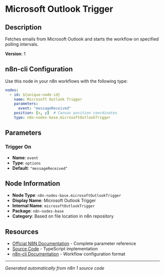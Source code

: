 # Microsoft Outlook Trigger

## Description

Fetches emails from Microsoft Outlook and starts the workflow on specified polling intervals.

**Version**: 1

## n8n-cli Configuration

Use this node in your n8n workflows with the following type:

```yaml
nodes:
  - id: ${unique-node-id}
    name: Microsoft Outlook Trigger
    parameters:
      event: "messageReceived"
    position: [x, y]  # Canvas position coordinates
    type: n8n-nodes-base.microsoftOutlookTrigger
```

## Parameters

### Trigger On

- **Name**: `event`
- **Type**: `options`
- **Default**: `"messageReceived"`


## Node Information

- **Node Type**: `n8n-nodes-base.microsoftOutlookTrigger`
- **Display Name**: Microsoft Outlook Trigger
- **Internal Name**: `microsoftOutlookTrigger`
- **Package**: `n8n-nodes-base`
- **Category**: Based on file location in n8n repository

## Resources

- [Official N8N Documentation](https://docs.n8n.io/integrations/builtin/app-nodes/n8n-nodes-base.microsoftoutlooktrigger/) - Complete parameter reference
- [Source Code](https://github.com/n8n-io/n8n/blob/master/packages/nodes-base/nodes/Microsoft/Outlook/MicrosoftOutlookTrigger.node.ts) - TypeScript implementation
- [n8n-cli Documentation](https://github.com/edenreich/n8n-cli) - Workflow configuration format

---
*Generated automatically from n8n 1 source code*

